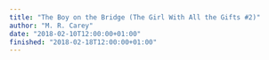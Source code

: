 ```yaml
---
title: "The Boy on the Bridge (The Girl With All the Gifts #2)"
author: "M. R. Carey"
date: "2018-02-10T12:00:00+01:00"
finished: "2018-02-18T12:00:00+01:00"
---
```

